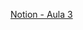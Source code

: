 [Notion - Aula 3](https://vargasleticia.notion.site/Frontend-I-React-Atividades-Aula-3-139d5cb5c0f6481c93d7a1e5dc450645)